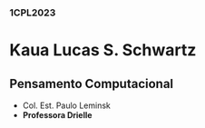 ### 1CPL2023
# Kaua Lucas S. Schwartz
## Pensamento Computacional
- Col. Est. Paulo Leminsk
- **Professora Drielle**
